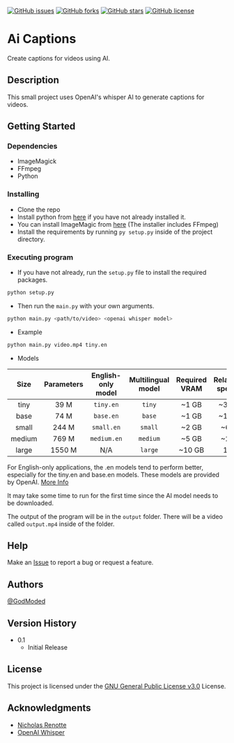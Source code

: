 [![GitHub issues](https://img.shields.io/github/issues/godmoded/ai-captions?style=for-the-badge)](https://github.com/godmoded/ai-captions/issues)
[![GitHub forks](https://img.shields.io/github/forks/godmoded/ai-captions?style=for-the-badge)](https://github.com/godmoded/ai-captions/network)
[![GitHub stars](https://img.shields.io/github/stars/godmoded/ai-captions?style=for-the-badge)](https://github.com/godmoded/ai-captions/stargazers)
[![GitHub license](https://img.shields.io/github/license/godmoded/ai-captions?style=for-the-badge)](https://github.com/GodModed/ai-captions/blob/master/LICENSE)

# Ai Captions

Create captions for videos using AI.

## Description

This small project uses OpenAI's whisper AI to generate captions for videos.

## Getting Started

### Dependencies

* ImageMagick
* FFmpeg
* Python

### Installing

* Clone the repo
* Install python from [here](https://www.python.org/downloads/) if you have not already installed it.
* You can install ImageMagic from [here](https://imagemagick.org/script/download.php) (The installer includes FFmpeg)
* Install the requirements by running `py setup.py` inside of the project directory.

### Executing program

* If you have not already, run the `setup.py` file to install the required packages.
```bash
python setup.py
```
* Then run the `main.py` with your own arguments.
```bash
python main.py <path/to/video> <openai whisper model>
```
* Example
```bash
python main.py video.mp4 tiny.en
```
* Models

|  Size  | Parameters | English-only model | Multilingual model | Required VRAM | Relative speed |
|:------:|:----------:|:------------------:|:------------------:|:-------------:|:--------------:|
|  tiny  |    39 M    |     `tiny.en`      |       `tiny`       |     ~1 GB     |      ~32x      |
|  base  |    74 M    |     `base.en`      |       `base`       |     ~1 GB     |      ~16x      |
| small  |   244 M    |     `small.en`     |      `small`       |     ~2 GB     |      ~6x       |
| medium |   769 M    |    `medium.en`     |      `medium`      |     ~5 GB     |      ~2x       |
| large  |   1550 M   |        N/A         |      `large`       |    ~10 GB     |       1x       |

For English-only applications, the .en models tend to perform better, especially for the tiny.en and base.en models.
These models are provided by OpenAI. [More Info](https://github.com/openai/whisper/blob/main/README.md)

It may take some time to run for the first time since the AI model needs to be downloaded.

The output of the program will be in the `output` folder. There will be a video called `output.mp4` inside of the folder.
## Help

Make an [Issue](https://github.com/GodModed/ai-captions/issues) to report a bug or request a feature.

## Authors

[@GodModed](https://github.com/GodModed)

## Version History

* 0.1
    * Initial Release

## License

This project is licensed under the [GNU General Public License v3.0](https://github.com/GodModed/ai-captions/blob/main/LICENSE) License.

## Acknowledgments

* [Nicholas Renotte](https://www.youtube.com/watch?v=_xVTgdpokH4)
* [OpenAI Whisper](https://github.com/openai/whisper)